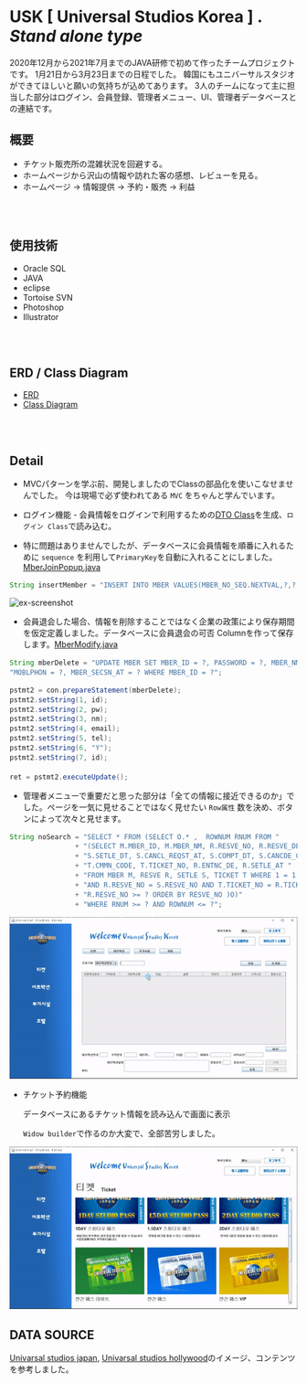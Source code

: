 USK [ Universal Studios Korea ] . _Stand alone type_
===================================================
2020年12月から2021年7月までのJAVA研修で初めて作ったチームプロジェクトです。
1月21日から3月23日までの日程でした。
韓国にもユニバーサルスタジオができてほしいと願いの気持ちが込めてあります。
3人のチームになって主に担当した部分はログイン、会員登録、管理者メニュー、UI、管理者データベースとの連結です。



概要
----

* チケット販売所の混雑状況を回避する。
* ホームページから沢山の情報や訪れた客の感想、レビューを見る。
* ホームページ -> 情報提供 -> 予約・販売 -> 利益

<br>

<br>

使用技術
--------
* Oracle SQL
* JAVA
* eclipse
* Tortoise SVN
* Photoshop
* Illustrator
<br>

<br>

ERD / Class Diagram
-------------------

* [ERD](https://github.com/GtYoo/USK/blob/main/20210313_USK_ver2.1.png)
* [Class Diagram](https://github.com/GtYoo/USK/blob/main/usk_Class_diagram.png)

<br>

<br>

Detail
--------------
* MVCパターンを学ぶ前、開発しましたのでClassの部品化を使いこなせませんでした。
 今は現場で必ず使われてある `MVC` をちゃんと学んでいます。

* ログイン機能 - 会員情報をログインで利用するための[DTO Class](https://github.com/GtYoo/USK/tree/main/src/dto)を生成、`ログイン Class`で読み込む。
* 特に問題はありませんでしたが、データベースに会員情報を順番に入れるために `sequence` を利用して`PrimaryKey`を自動に入れることにしました。[MberJoinPopup.java ](https://github.com/GtYoo/USK/blob/main/src/usk/MberJoinPopup.java)
 ```java
 String insertMember = "INSERT INTO MBER VALUES(MBER_NO_SEQ.NEXTVAL,?,?,?,?,?,?)";
 ```
![ex-screenshot](img/usk_1.gif)



* 会員退会した場合、情報を削除することではなく企業の政策により保存期間を仮定定義しました。データベースに会員退会の可否 Columnを作って保存します。[MberModify.java](https://github.com/GtYoo/USK/blob/main/src/usk/MberModify.java)
 ```java
 String mberDelete = "UPDATE MBER SET MBER_ID = ?, PASSWORD = ?, MBER_NM = ?, EMAIL = ?, "
 "MOBLPHON = ?, MBER_SECSN_AT = ? WHERE MBER_ID = ?";
 ```
 ```java
 pstmt2 = con.prepareStatement(mberDelete);
 pstmt2.setString(1, id);
 pstmt2.setString(2, pw);
 pstmt2.setString(3, nm);
 pstmt2.setString(4, email);
 pstmt2.setString(5, tel);
 pstmt2.setString(6, "Y");
 pstmt2.setString(7, id);

 ret = pstmt2.executeUpdate();
 ```


* 管理者メニューで重要だと思った部分は「全ての情報に接近できるのか」でした。ページを一気に見せることではなく見せたい `Row属性` 数を決め、ボタンによって次々と見せます。

```java
String noSearch = "SELECT * FROM (SELECT O.* ,  ROWNUM RNUM FROM "
				+ "(SELECT M.MBER_ID, M.MBER_NM, R.RESVE_NO, R.RESVE_DE, S.ISSU_NO, S.SETLE_AMOUNT, "
				+ "S.SETLE_DT, S.CANCL_REQST_AT, S.COMPT_DT, S.CANCDE_COMPT_AT, M.MBER_NO, "
				+ "T.CMMN_CODE, T.TICKET_NO, R.ENTNC_DE, R.SETLE_AT "
				+ "FROM MBER M, RESVE R, SETLE S, TICKET T WHERE 1 = 1 AND M.MBER_NO = R.MBER_NO "
				+ "AND R.RESVE_NO = S.RESVE_NO AND T.TICKET_NO = R.TICKET_NO AND "
				+ "R.RESVE_NO >= ? ORDER BY RESVE_NO )O)"
				+ "WHERE RNUM >= ? AND ROWNUM <= ?";
```

![ex_screenshot](img/usk_3.gif)



* チケット予約機能

  データベースにあるチケット情報を読み込んで画面に表示

  `Widow builder`で作るのか大変で、全部苦労しました。

![ex_screenshot](img/usk_2.gif)



DATA SOURCE
------

[Univarsal studios japan](https://www.usj.co.jp/web/ja/jp), [Univarsal studios hollywood](https://www.universalstudioshollywood.com/)のイメージ、コンテンツを参考しました。
<br>

<br>

